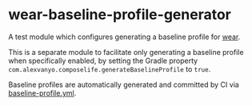 # wear-baseline-profile-generator

A test module which configures generating a baseline profile for [wear](../wear).

This is a separate module to facilitate only generating a baseline profile when specifically
enabled, by setting the Gradle property `com.alexvanyo.composelife.generateBaselineProfile` to
`true`.

Baseline profiles are automatically generated and committed by CI via
[baseline-profile.yml](../.github/workflows/baseline-profile.yml).
